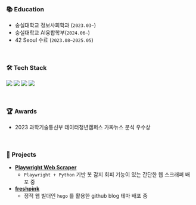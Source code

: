 ### 📚 Education
- 숭실대학교 정보사회학과 (`2023.03~`)
- 숭실대학교 AI융합학부(`2024.06~`)
- 42 Seoul 수료 (`2023.08~2025.05`)

<br>

### 🛠 Tech Stack
<p>
  <img src="https://img.shields.io/badge/C-00599C?style=for-the-badge&logo=c&logoColor=white"/>
  <img src="https://img.shields.io/badge/C++-00599C?style=for-the-badge&logo=cplusplus&logoColor=white"/>
  <img src="https://img.shields.io/badge/Python-3776AB?style=for-the-badge&logo=python&logoColor=white"/>
  <img src="https://img.shields.io/badge/Docker-2496ED?style=for-the-badge&logo=docker&logoColor=white"/>
</p>

<br>

### 🏆 Awards
- 2023 과학기술통신부 데이터청년캠퍼스 가짜뉴스 분석 우수상

<br>

### 📂 Projects
- **[Playwright Web Scraper](https://github.com/elecbrandy/pw-simple-scraper)**
  - `Playwright + Python` 기반 봇 감지 회피 기능이 있는 간단한 웹 스크래퍼 배포 중
- **[freshpink](https://github.com/elecbrandy/freshpink)**
  - 정적 웹 빌더인 `hugo` 를 활용한 github blog 테마 배포 중
